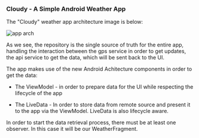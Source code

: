 ### Cloudy - A Simple Android Weather App

The "Cloudy" weather app architecture image is below:

![app arch](https://imgur.com/a/afalE)

As we see, the repository is the single source of truth for the entire app, handling the interaction between the gps service in order to get updates, the api service to get the data, which will be sent back to the UI. 

The app makes use of the new Android Achitecture components in order to get the data:

* The ViewModel -  in order to prepare data for the UI while respecting the lifecycle of the app

* The LiveData - In order to store data from remote source and present it to the app via the ViewModel. LiveData is also lifecycle aware. 

In order to start the data retrieval process, there must be at least one observer. In this case it will be our WeatherFragment. 



